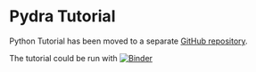# Pydra Tutorial

Python Tutorial has been moved to a separate [GitHub repository](https://github.com/nipype/pydra-tutorial).

The tutorial could be run with [![Binder](https://mybinder.org/badge_logo.svg)](https://mybinder.org/v2/gh/nipype/pydra-tutorial/master)
